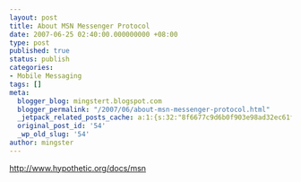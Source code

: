 ```yaml
---
layout: post
title: About MSN Messenger Protocol
date: 2007-06-25 02:40:00.000000000 +08:00
type: post
published: true
status: publish
categories:
- Mobile Messaging
tags: []
meta:
  blogger_blog: mingstert.blogspot.com
  blogger_permalink: "/2007/06/about-msn-messenger-protocol.html"
  _jetpack_related_posts_cache: a:1:{s:32:"8f6677c9d6b0f903e98ad32ec61f8deb";a:2:{s:7:"expires";i:1447371032;s:7:"payload";a:3:{i:0;a:1:{s:2:"id";i:111;}i:1;a:1:{s:2:"id";i:563;}i:2;a:1:{s:2:"id";i:39;}}}}
  original_post_id: '54'
  _wp_old_slug: '54'
author: mingster
---
```

<p><a href="http://www.hypothetic.org/docs/msn/">http://www.hypothetic.org/docs/msn</a></p>
